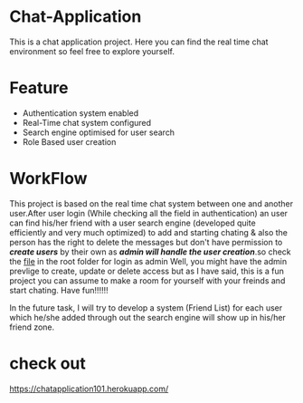 # Chat-Application

This is a chat application project. Here you can find the real time chat environment so feel free to explore yourself.

# Feature

- Authentication system enabled
- Real-Time chat system configured
- Search engine optimised for user search
- Role Based user creation

# WorkFlow

This project is based on the real time chat system between one and another user.After user login (While checking all the field in authentication) an user can find his/her friend with a user search engine (developed quite efficiently and very much optimized) to add and starting chating & also the person has the right to delete the messages but don't have permission to ***create users*** by their own as ***admin will handle the user creation***.so check the [file](https://github.com/Niloy173/Chat-Application/blob/master/admin.txt) in the root folder for login as admin Well, you might have the admin prevlige to create, update or delete access but as I have said, this is a fun project you can assume to make a room for yourself with your freinds and start chating. Have fun!!!!!!

In the future task, I will try to develop a system (Friend List) for each user which he/she added
through out the search engine will show up in his/her friend zone.

# check out

https://chatapplication101.herokuapp.com/
